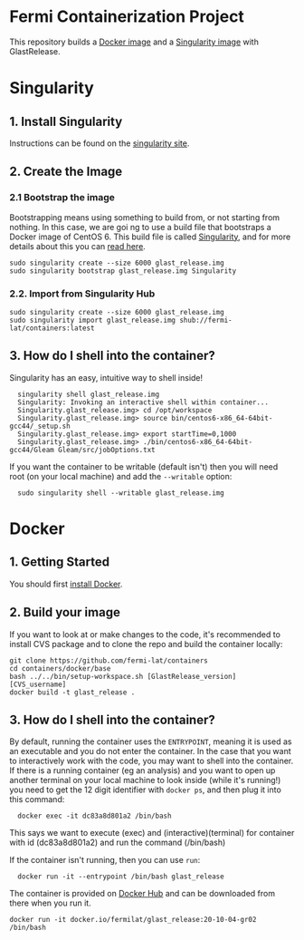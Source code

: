 # Fermi Containerization Project

This repository builds a [Docker image](https://hub.docker.com/r/fermilat/glast_release/) and a [Singularity image](https://singularity-hub.org/collections/335/) with GlastRelease.

# Singularity

## 1. Install Singularity

Instructions can be found on the [singularity site](https://singularityware.github.io).

## 2. Create the Image

### 2.1 Bootstrap the image
Bootstrapping means using something to build from, or not starting from nothing. In this case, we are goi
ng to use a build file that bootstraps a Docker image of CentOS 6. This build file is called [Singularity](Singularity), and for more details about this you can 
[read here](http://singularity.lbl.gov/docs-docker).

    sudo singularity create --size 6000 glast_release.img
    sudo singularity bootstrap glast_release.img Singularity


### 2.2. Import from Singularity Hub

    sudo singularity create --size 6000 glast_release.img
    sudo singularity import glast_release.img shub://fermi-lat/containers:latest

## 3. How do I shell into the container?
Singularity has an easy, intuitive way to shell inside!

      singularity shell glast_release.img
      Singularity: Invoking an interactive shell within container...
      Singularity.glast_release.img> cd /opt/workspace
      Singularity.glast_release.img> source bin/centos6-x86_64-64bit-gcc44/_setup.sh
      Singularity.glast_release.img> export startTime=0,1000
      Singularity.glast_release.img> ./bin/centos6-x86_64-64bit-gcc44/Gleam Gleam/src/jobOptions.txt

If you want the container to be writable (default isn't) then you will need root (on your local machine) and add the `--writable` option:

      sudo singularity shell --writable glast_release.img

# Docker

## 1. Getting Started
You should first [install Docker](https://docs.docker.com/engine/installation/). 

## 2. Build your image

If you want to look at or make changes to the code, it's recommended to install CVS package and to clone the repo and build the container locally:

    git clone https://github.com/fermi-lat/containers
    cd containers/docker/base
    bash ../../bin/setup-workspace.sh [GlastRelease_version] [CVS_username]
    docker build -t glast_release .

## 3. How do I shell into the container?
By default, running the container uses the `ENTRYPOINT`, meaning it is used as an executable and you do not enter the container. In the case that you want to interactively work with the code, you may want to shell into the container. If there is a running container (eg an analysis) and you want to open up another terminal on your local machine to look inside (while it's running!) you need to get the 12 digit identifier with `docker ps`, and then plug it into this command:

      docker exec -it dc83a8d801a2 /bin/bash

This says we want to execute (exec) and (interactive)(terminal) for container with id (dc83a8d801a2) and run the command (/bin/bash)
    
If the container isn't running, then you can use `run`:

      docker run -it --entrypoint /bin/bash glast_release

The container is provided on [Docker Hub](https://hub.docker.com/r/fermilat/glast_release/) and can be downloaded from there when you run it.

    docker run -it docker.io/fermilat/glast_release:20-10-04-gr02 /bin/bash
